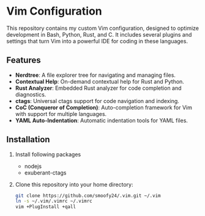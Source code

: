 # Vim Configuration

This repository contains my custom Vim configuration, designed to optimize development in Bash, Python, Rust, and C. It includes several plugins and settings that turn Vim into a powerful IDE for coding in these languages.

## Features

- **Nerdtree**: A file explorer tree for navigating and managing files.
- **Contextual Help**: On-demand contextual help for Rust and Python.
- **Rust Analyzer**: Embedded Rust analyzer for code completion and diagnostics.
- **ctags**: Universal ctags support for code navigation and indexing.
- **CoC (Conqueror of Completion)**: Auto-completion framework for Vim with support for multiple languages.
- **YAML Auto-Indentation**: Automatic indentation tools for YAML files.

## Installation

1. Install following packages
   - nodejs
   - exuberant-ctags
 
2. Clone this repository into your home directory:
   ```bash
   git clone https://github.com/smoofy24/.vim.git ~/.vim
   ln -s ~/.vim/.vimrc ~/.vimrc
   vim +PlugInstall +qall
